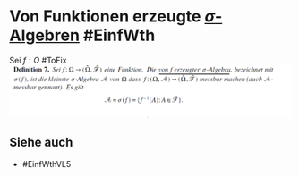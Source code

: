 # Von Funktionen erzeugte [$\sigma$-Algebren](Einf.%20Wtheo/Definitions/sigma-Algebra.md) #EinfWth
Sei $f:\Omega$ #ToFix
![](Res/Pasted%20image%2020201114200917.png)
## Siehe auch
- #EinfWthVL5